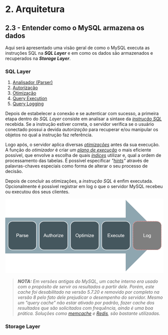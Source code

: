 # 2. Arquitetura

## 2.3 - Entender como o MySQL armazena os dados

Aqui será apresentado uma visão geral de como o MySQL executa as instruções SQL na **_SQL Layer_** e em como os dados são armazenados e recuperados na **_Storage Layer_**.

### SQL Layer

1. [Analisador (Parser)](https://dev.mysql.com/doc/refman/8.0/en/sql-statements.html)
2. [Autorização](https://dev.mysql.com/doc/refman/8.0/en/account-management-statements.html)
3. [Otimização](https://dev.mysql.com/doc/refman/8.0/en/optimization.html)
4. [Query Execution](https://dev.mysql.com/doc/refman/8.0/en/sql-data-manipulation-statements.html)
5. [Query Logging](https://dev.mysql.com/doc/refman/8.0/en/query-log.html)

Depois de estabelecer a conexão e se autenticar com sucesso, a primeira etapa dentro do _SQL Layer_ consiste em analisar a sintaxe da _[instrução SQL](https://dev.mysql.com/doc/refman/8.0/en/sql-statements.html)_ recebida. Se a instrução estiver correta, o servidor verifica se o usuário conectado possui a devida _autorização_ para recuperar e/ou manipular os objetos no qual a instrução faz referência.

Logo após, o servidor aplica diversas _[otimizações](https://dev.mysql.com/doc/refman/8.0/en/optimization.html)_ antes da sua execução. A função do _otimizador_ é criar um _[plano de execução](https://dev.mysql.com/doc/refman/8.0/en/execution-plan-information.html)_ o mais eficiente possível, que envolve a escolha de quais _[índices](https://dev.mysql.com/doc/refman/8.0/en/create-index.html)_ utilizar e, qual a ordem de processamento das tabelas. É possível especificar _"[hints](https://dev.mysql.com/doc/refman/8.0/en/optimizer-hints.html)"_ através de palavras-chaves especiais como forma de alterar o seu processo de decisão.

Depois de concluír as otimizações, a _instrução SQL_ é enfim executada. Opcionalmente é possível registrar em log o que o servidor MySQL recebeu ou executou dos seus clientes.

![alt_text](/imgs/mysql-arch-3.png "Arquitetura - 3")

>_**__NOTA:__** Em versões antigas do MySQL, um cache interno era usado com o propósito de servir os resultados a partir dele. Porém, este cache foi desabilitado na versão 5.7.20 e removido por completo na versão 8 pelo fato dele prejudicar o desempenho do servidor. Mesmo um "query cache" não estar ativado por padrão, fazer cache dos resultados que são solicitados com frequência, ainda é uma boa prática. Soluções como [memcache](https://pt.wikipedia.org/wiki/Memcached) e [Redis](https://en.wikipedia.org/wiki/Redis), são bastante utilizadas._

### Storage Layer




